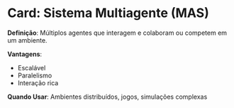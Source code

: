 # Card: Sistema Multiagente (MAS)

**Definição**: Múltiplos agentes que interagem e colaboram ou competem em um ambiente.

**Vantagens**:
- Escalável
- Paralelismo
- Interação rica

**Quando Usar**:
Ambientes distribuídos, jogos, simulações complexas
